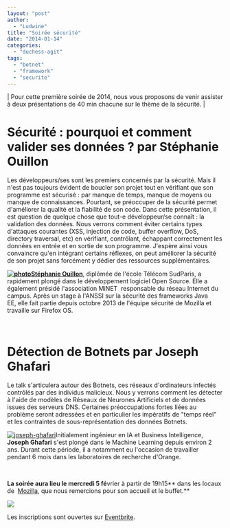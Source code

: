 ```yaml
---
layout: "post"
author: 
  - "Ludwine"
title: "Soirée sécurité"
date: "2014-01-14"
categories: 
  - "duchess-agit"
tags: 
  - "botnet"
  - "framework"
  - "securite"
---
```


| Pour cette première soirée de 2014, nous vous proposons de venir assister à deux présentations de 40 min chacune sur le thème de la sécurité. |

# Sécurité : pourquoi et comment valider ses données ? par Stéphanie Ouillon

Les développeurs/ses sont les premiers concernés par la sécurité. Mais il n'est pas toujours évident de boucler son projet tout en vérifiant que son programme est sécurisé : par manque de temps, manque de moyens ou manque de connaissances. Pourtant, se préoccuper de la sécurité permet d'améliorer la qualité et la fiabilité de son code. Dans cette présentation, il est question de quelque chose que tout-e développeur/se connaît : la validation des données. Nous verrons comment éviter certains types d'attaques courantes (XSS, injection de code, buffer overflow, DoS, directory traversal, etc) en vérifiant, contrôlant, échappant correctement les données en entrée et en sortie de son programme. J'espère ainsi vous convaincre qu'en intégrant certains réflexes, on peut améliorer la sécurité de son projet sans forcément y dédier des ressources supplémentaires.

**[![photo](/assets/2014/01/2014-01-14-soiree-securite/photo.jpeg)](http://www.duchess-france.org/wp-content/uploads/2014/01/photo.jpeg)[Stéphanie Ouillon](https://twitter.com/steph_ouillon "twitter")**, diplômée de l'école Télécom SudParis, a rapidement plongé dans le développement logiciel Open Source. Elle a également présidé l'association MiNET  responsable du réseau Internet du campus. Après un stage à l'ANSSI sur la sécurité des frameworks Java EE, elle fait partie depuis octobre 2013 de l'équipe sécurité de Mozilla et travaille sur Firefox OS.

 

# Détection de Botnets par Joseph Ghafari

Le talk s'articulera autour des Botnets, ces réseaux d'ordinateurs infectés contrôlés par des individus malicieux. Nous y verrons comment les détecter à l'aide de modèles de Réseaux de Neurones Artificiels et de données issues des serveurs DNS. Certaines préoccupations fortes liées au problème seront adressées et en particulier les impératifs de "temps réel" et les contraintes de sous-représentation des données Botnets.

[![joseph-ghafari](/assets/2014/01/2014-01-14-soiree-securite/joseph-ghafari.jpg)](http://www.duchess-france.org/wp-content/uploads/2014/01/joseph-ghafari.jpg)Initialement ingénieur en IA et Business Intelligence, **Joseph Ghafari** s'est plongé dans le Machine Learning depuis environ 2 ans. Durant cette période, il a notamment eu l'occasion de travailler pendant 6 mois dans les laboratoires de recherche d'Orange.

 

**La soirée aura lieu le mercredi **5 f**é**vrier à partir de 19h15** dans les locaux de  [Mozilla](https://www.mozilla.org/en-US/contact/spaces/paris/ "Mozilla"), que nous remercions pour son accueil et le buffet.**

![](/assets/2014/01/2014-01-14-soiree-securite/firefox_logo-only_RGB.png)

Les inscriptions sont ouvertes sur [Eventbrite](https://www.eventbrite.com/e/inscription-soiree-securite-10139113361 "eventbrite").
